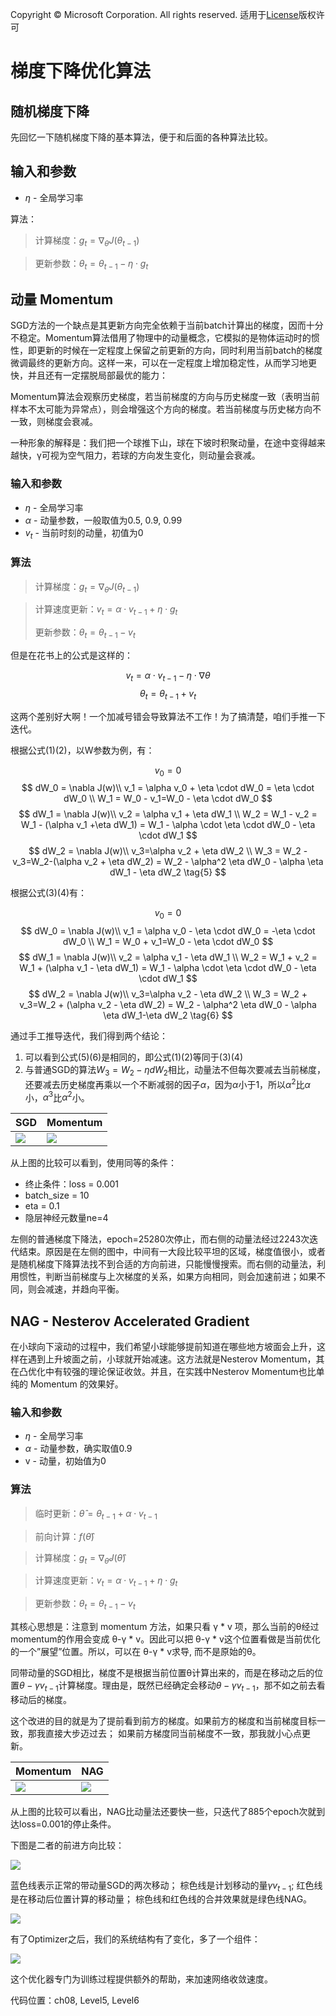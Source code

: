 Copyright © Microsoft Corporation. All rights reserved.
  适用于[License](https://github.com/Microsoft/ai-edu/blob/master/LICENSE.md)版权许可

# 梯度下降优化算法

## 随机梯度下降

先回忆一下随机梯度下降的基本算法，便于和后面的各种算法比较。

## 输入和参数

- $\eta$ - 全局学习率

算法：

> 计算梯度：$g_t = \nabla_\theta J(\theta_{t-1})$

> 更新参数：$\theta_t = \theta_{t-1}  - \eta \cdot g_t$


## 动量 Momentum

SGD方法的一个缺点是其更新方向完全依赖于当前batch计算出的梯度，因而十分不稳定。Momentum算法借用了物理中的动量概念，它模拟的是物体运动时的惯性，即更新的时候在一定程度上保留之前更新的方向，同时利用当前batch的梯度微调最终的更新方向。这样一来，可以在一定程度上增加稳定性，从而学习地更快，并且还有一定摆脱局部最优的能力：

Momentum算法会观察历史梯度，若当前梯度的方向与历史梯度一致（表明当前样本不太可能为异常点），则会增强这个方向的梯度。若当前梯度与历史梯方向不一致，则梯度会衰减。

一种形象的解释是：我们把一个球推下山，球在下坡时积聚动量，在途中变得越来越快，γ可视为空气阻力，若球的方向发生变化，则动量会衰减。

### 输入和参数

- $\eta$ - 全局学习率
- $\alpha$ - 动量参数，一般取值为0.5, 0.9, 0.99
- $v_t$ - 当前时刻的动量，初值为0
  
### 算法

> 计算梯度：$g_t = \nabla_\theta J(\theta_{t-1})$

> 计算速度更新：$v_t = \alpha \cdot v_{t-1} + \eta \cdot g_t$
> 
> 更新参数：$\theta_t = \theta_{t-1}  - v_t$

但是在花书上的公式是这样的：

$$v_t = \alpha \cdot v_{t-1} - \eta \cdot \nabla \theta \tag{3}$$
$$\theta_{t} = \theta_{t-1} + v_t \tag{4}$$

这两个差别好大啊！一个加减号错会导致算法不工作！为了搞清楚，咱们手推一下迭代。

根据公式(1)(2)，以W参数为例，有：

$$v_0 = 0$$
$$
dW_0 = \nabla J(w)\\
v_1 = \alpha v_0 + \eta \cdot dW_0 = \eta \cdot dW_0 \\
W_1 = W_0 - v_1=W_0 - \eta \cdot dW_0
$$
$$
dW_1 = \nabla J(w)\\
v_2 = \alpha v_1 + \eta dW_1 \\
W_2 = W_1 - v_2 = W_1 - (\alpha v_1 +\eta dW_1) = W_1 - \alpha \cdot \eta \cdot dW_0 - \eta \cdot dW_1
$$
$$
dW_2 = \nabla J(w)\\
v_3=\alpha v_2 + \eta dW_2 \\
W_3 = W_2 - v_3=W_2-(\alpha v_2 + \eta dW_2) = W_2 - \alpha^2 \eta dW_0 - \alpha \eta dW_1 - \eta dW_2 \tag{5}
$$

根据公式(3)(4)有：

$$v_0 = 0$$
$$
dW_0 = \nabla J(w)\\
v_1 = \alpha v_0 - \eta \cdot dW_0 = -\eta \cdot dW_0 \\
W_1 = W_0 + v_1=W_0 - \eta \cdot dW_0
$$
$$
dW_1 = \nabla J(w)\\
v_2 = \alpha v_1 - \eta dW_1 \\
W_2 = W_1 + v_2 = W_1 + (\alpha v_1 - \eta dW_1) = W_1 - \alpha \cdot \eta \cdot dW_0 - \eta \cdot dW_1
$$
$$
dW_2 = \nabla J(w)\\
v_3=\alpha v_2 - \eta dW_2 \\
W_3 = W_2 + v_3=W_2 + (\alpha v_2 - \eta dW_2) = W_2 - \alpha^2 \eta dW_0 - \alpha \eta dW_1-\eta dW_2 \tag{6}
$$

通过手工推导迭代，我们得到两个结论：

1. 可以看到公式(5)(6)是相同的，即公式(1)(2)等同于(3)(4)
2. 与普通SGD的算法$W_3 = W_2 - \eta dW_2$相比，动量法不但每次要减去当前梯度，还要减去历史梯度再乘以一个不断减弱的因子$\alpha$，因为$\alpha$小于1，所以$\alpha^2$比$\alpha$小，$\alpha^3$比$\alpha^2$小。



|SGD|Momentum|
|---|---|
|<img src=".\Images\8\SGD.png">|<img src=".\Images\8\Momentum.png">|

从上图的比较可以看到，使用同等的条件：
- 终止条件：loss = 0.001
- batch_size = 10
- eta = 0.1
- 隐层神经元数量ne=4

左侧的普通梯度下降法，epoch=25280次停止，而右侧的动量法经过2243次迭代结束。原因是在左侧的图中，中间有一大段比较平坦的区域，梯度值很小，或者是随机梯度下降算法找不到合适的方向前进，只能慢慢搜索。而右侧的动量法，利用惯性，判断当前梯度与上次梯度的关系，如果方向相同，则会加速前进；如果不同，则会减速，并趋向平衡。

## NAG - Nesterov Accelerated Gradient

在小球向下滚动的过程中，我们希望小球能够提前知道在哪些地方坡面会上升，这样在遇到上升坡面之前，小球就开始减速。这方法就是Nesterov Momentum，其在凸优化中有较强的理论保证收敛。并且，在实践中Nesterov Momentum也比单纯的 Momentum 的效果好。

### 输入和参数

- $\eta$ - 全局学习率
- $\alpha$ - 动量参数，确实取值0.9
- v - 动量，初始值为0
  
### 算法

> 临时更新：$\hat \theta = \theta_{t-1} + \alpha \cdot v_{t-1}$

> 前向计算：$f(\hat \theta)$

> 计算梯度：$g_t = \nabla_{\hat\theta} J(\hat \theta)$

> 计算速度更新：$v_t = \alpha \cdot v_{t-1} + \eta \cdot g_t$

> 更新参数：$\theta_t = \theta_{t-1}  - v_t$

其核心思想是：注意到 momentum 方法，如果只看 γ * v 项，那么当前的θ经过momentum的作用会变成 θ-γ * v。因此可以把 θ-γ * v这个位置看做是当前优化的一个”展望”位置。所以，可以在 θ-γ * v求导, 而不是原始的θ。

同带动量的SGD相比，梯度不是根据当前位置θ计算出来的，而是在移动之后的位置$\theta - \gamma v_{t-1}$计算梯度。理由是，既然已经确定会移动$\theta - \gamma v_{t-1}$，那不如之前去看移动后的梯度。

这个改进的目的就是为了提前看到前方的梯度。如果前方的梯度和当前梯度目标一致，那我直接大步迈过去； 如果前方梯度同当前梯度不一致，那我就小心点更新。

|Momentum|NAG|
|---|---|
|<img src=".\Images\8\Momentum.png">|<img src=".\Images\8\NAG.png">|

从上图的比较可以看出，NAG比动量法还要快一些，只迭代了885个epoch次就到达loss=0.001的停止条件。

下图是二者的前进方向比较：

<img src=".\Images\8\NesterovMomentum.jpg">

蓝色线表示正常的带动量SGD的两次移动； 棕色线是计划移动的量$\gamma v_{t-1}$; 红色线是在移动后位置计算的移动量； 棕色线和红色线的合并效果就是绿色线NAG。

<img src=".\Images\8\sgd_m_nag.png">


有了Optimizer之后，我们的系统结构有了变化，多了一个组件：

<img src=".\Images\8\NNModule2.png">

这个优化器专门为训练过程提供额外的帮助，来加速网络收敛速度。

代码位置：ch08, Level5, Level6
